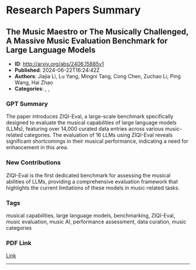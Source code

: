 # Research Papers Summary

## The Music Maestro or The Musically Challenged, A Massive Music  Evaluation Benchmark for Large Language Models

- **ID**: http://arxiv.org/abs/2406.15885v1
- **Published**: 2024-06-22T16:24:42Z
- **Authors**: Jiajia Li, Lu Yang, Mingni Tang, Cong Chen, Zuchao Li, Ping Wang, Hai Zhao
- **Categories**: , , 

### GPT Summary
The paper introduces ZIQI-Eval, a large-scale benchmark specifically designed to evaluate the musical capabilities of large language models (LLMs), featuring over 14,000 curated data entries across various music-related categories. The evaluation of 16 LLMs using ZIQI-Eval reveals significant shortcomings in their musical performance, indicating a need for enhancement in this area.

### New Contributions
ZIQI-Eval is the first dedicated benchmark for assessing the musical abilities of LLMs, providing a comprehensive evaluation framework that highlights the current limitations of these models in music-related tasks.

### Tags
musical capabilities, large language models, benchmarking, ZIQI-Eval, music evaluation, music AI, performance assessment, data curation, music categories

### PDF Link
[Link](http://arxiv.org/abs/2406.15885v1)

---

